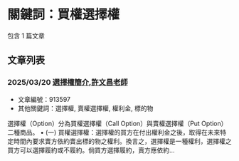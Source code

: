 # 關鍵詞：買權選擇權

包含 1 篇文章

## 文章列表

### 2025/03/20 [選擇權簡介,許文昌老師](../../articles/913597_%E9%81%B8%E6%93%87%E6%AC%8A%E7%B0%A1%E4%BB%8B%2C%E8%A8%B1%E6%96%87%E6%98%8C%E8%80%81%E5%B8%AB.md)
- 文章編號：913597
- 其他關鍵詞：選擇權, 賣權選擇權, 權利金, 標的物

選擇權（Option）分為買權選擇權（Call Option）與賣權選擇權（Put Option）二種商品。 • (一) 買權選擇權：選擇權的買方在付出權利金之後，取得在未來特定時間內要求賣方依約賣出標的物之權利。換言之，選擇權是一種權利，選擇權之買方可以選擇履約或不履約。倘買方選擇履約，賣方應依約...

